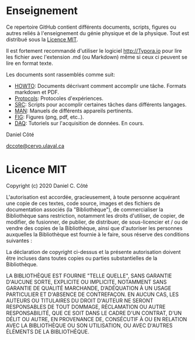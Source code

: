 # Enseignement
Ce repertoire GitHub contient différents documents, scripts, figures ou autres reliés à l'enseignement du génie physique et de la physique. Tout est distribué sous la [Licence MIT](#licence-mit).

Il est fortement recommandé d'utiliser le logiciel http://Typora.io pour lire les fichier avec l'extension .md (ou Markdown) même si ceux ci peuvent se lire en format texte.

Les documents sont rassemblés comme suit:

- [HOWTO](./HOWTO): Documents décrivant comment accomplir une tâche. Formats markdown et PDF.
- [Protocols](./Protocols): Protocoles d'expériences.
- [SRC](./SRC): Scripts pour accomplir certaines tâches dans différents langages.
- [MAN](./MAN): Manuels de différents appareils pertinents.
- [FIG](./FIG): Figures (png, pdf, etc..).
- [DAQ](./DAQ): Tutoriels sur l'acquisition de données.  En cours.



Daniel Côté

dccote@cervo.ulaval.ca

# Licence MIT

Copyright (c) 2020 Daniel C. Côté

L'autorisation est accordée, gracieusement, à toute personne acquérant une copie de ces textes, code source, images et des fichiers de documentation associés (la "Bibliothèque"), de commercialiser la Bibliothèque sans restriction, notamment les droits d'utiliser, de copier, de modifier, de fusionner, de publier, de distribuer, de sous-licencier et / ou de vendre des copies de la Bibliothèque, ainsi que d'autoriser les personnes auxquelles la Bibliothèque est fournie à le faire, sous réserve des conditions suivantes :

La déclaration de copyright ci-dessus et la présente autorisation doivent être incluses dans toutes copies ou parties substantielles de la Bibliothèque.

LA BIBLIOTHÈQUE EST FOURNIE "TELLE QUELLE", SANS GARANTIE D'AUCUNE SORTE, EXPLICITE OU IMPLICITE, NOTAMMENT SANS GARANTIE DE QUALITÉ MARCHANDE, D’ADÉQUATION À UN USAGE PARTICULIER ET D'ABSENCE DE CONTREFAÇON. EN AUCUN CAS, LES AUTEURS OU TITULAIRES DU DROIT D'AUTEUR NE SERONT RESPONSABLES DE TOUT DOMMAGE, RÉCLAMATION OU AUTRE RESPONSABILITÉ, QUE CE SOIT DANS LE CADRE D'UN CONTRAT, D'UN DÉLIT OU AUTRE, EN PROVENANCE DE, CONSÉCUTIF À OU EN RELATION AVEC LA BIBLIOTHÈQUE OU SON UTILISATION, OU AVEC D'AUTRES ÉLÉMENTS DE LA BIBLIOTHÈQUE.
